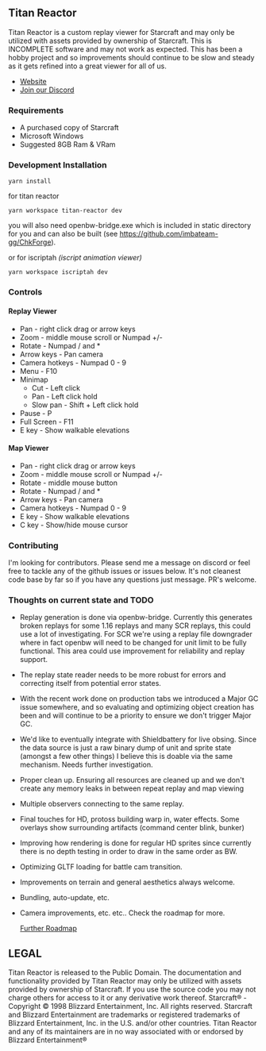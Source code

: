 ## Titan Reactor 

Titan Reactor is a custom replay viewer for Starcraft and may only be utilized with assets provided by ownership of Starcraft. This is INCOMPLETE software and may not work as expected. This has been a hobby project and so improvements should continue to be slow and steady as it gets refined into a great viewer for all of us.

- [Website](http://imbateam.gg/)
- [Join our Discord](http://discord.imbateam.gg/)

### Requirements
- A purchased copy of Starcraft
- Microsoft Windows
- Suggested 8GB Ram & VRam

### Development Installation

`yarn install`

for titan reactor

`yarn workspace titan-reactor dev`

you will also need openbw-bridge.exe which is included in static directory for you and can also be built (see https://github.com/imbateam-gg/ChkForge).

or for iscriptah *(iscript animation viewer)*
  
`yarn workspace iscriptah dev`

### Controls
#### Replay Viewer
- Pan - right click drag or arrow keys
- Zoom - middle mouse scroll or Numpad +/-
- Rotate - Numpad / and *
- Arrow keys - Pan camera
- Camera hotkeys - Numpad 0 - 9
- Menu - F10
- Minimap
    * Cut - Left click
    * Pan - Left click hold
    * Slow pan - Shift + Left click hold
- Pause - P
- Full Screen - F11
- E key - Show walkable elevations

#### Map Viewer
- Pan - right click drag or arrow keys
- Zoom - middle mouse scroll or Numpad +/-
- Rotate - middle mouse button
- Rotate - Numpad / and *
- Arrow keys - Pan camera
- Camera hotkeys - Numpad 0 - 9
- E key - Show walkable elevations
- C key - Show/hide mouse cursor

### Contributing
I'm looking for contributors. Please send me a message on discord or feel free to tackle any of the github issues or issues below. It's not cleanest code base by far so if you have any questions just message. PR's welcome.

### Thoughts on current state and TODO

- Replay generation is done via openbw-bridge. Currently this generates broken replays for some 1.16 replays and many SCR replays, this could use a lot of investigating. For SCR we're using a replay file downgrader  where in fact openbw will need to be changed for unit limit to be fully functional. This area could use improvement for reliability and replay support.
- The replay state reader needs to be more robust for errors and correcting itself from potential error states.
- With the recent work done on production tabs we introduced a Major GC issue somewhere, and so evaluating and optimizing object creation has been and will continue to be a priority to ensure we don't trigger Major GC.
- We'd like to eventually integrate with Shieldbattery for live obsing. Since the data source is just a raw binary dump of unit and sprite state (amongst a few other things) I believe this is doable via the same mechanism. Needs further investigation.
- Proper clean up. Ensuring all resources are cleaned up and we don't create any memory leaks in between repeat replay and map viewing
- Multiple observers connecting to the same replay.
- Final touches for HD, protoss building warp in, water effects. Some overlays show surrounding artifacts (command center blink, bunker)
- Improving how rendering is done for regular HD sprites since currently there is no depth testing in order to draw in the same order as BW.
- Optimizing GLTF loading for battle cam transition.
- Improvements on terrain and general aesthetics always welcome.
- Bundling, auto-update, etc.
- Camera improvements, etc. etc.. Check the roadmap for more.

  [Further Roadmap](https://trello.com/b/ieI76i1Z/titan-reactor-roadmap)
  

## LEGAL

Titan Reactor is released to the Public Domain. The documentation and functionality provided by Titan Reactor may only be utilized with assets provided by ownership of Starcraft. If you use the source code you may not charge others for access to it or any derivative work thereof. Starcraft® - Copyright © 1998 Blizzard Entertainment, Inc. All rights reserved. Starcraft and Blizzard Entertainment are trademarks or registered trademarks of Blizzard Entertainment, Inc. in the U.S. and/or other countries. Titan Reactor and any of its maintainers are in no way associated with or endorsed by Blizzard Entertainment®
